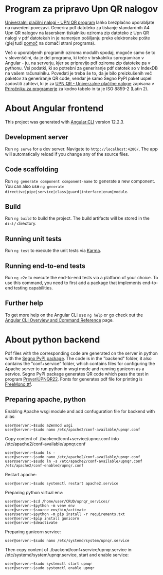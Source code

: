 # Program za pripravo Upn QR nalogov
[Univerzalni plačilni nalogi - UPN QR program](https://potep.in/upnqr/) lahko brezplačno uporabljate na navedeni povezavi. Generira pdf datoteko za tiskanje standardnih A4 Upn QR nalogov na laserskem tiskalniku oziroma zip datoteko z Upn QR nalogi v pdf datotekah in je namenjen pošiljanju preko elektronske pošte (glej tudi [pomoč](https://potep.in/upnqr/help) na domači strani programa).

Več o uporabljenih programih oziroma modulih spodaj, mogoče samo še to v slovenščini, da je del programa, ki teče v brskalniku sprogramiran v Angular - ju, na serverju, kjer se pripravijo pdf oziroma zip datoteke pa v pythonu. Vsi podatki, ki so potrebni za generiranje pdf datotek so v IndexDB na vašem računalniku. Povedati je treba še to, da je bilo preizkušenih več paketov za generiranje QR code, vendar je samo Segno PyPI paket uspel zadostiti zahtevi, ki je za [UPN QR - Univerzalne plačilne naloge](https://upn-qr.si/) zapisana v [Priročniku za programerje](https://upn-qr.si/uploads/files/NavodilaZaProgramerjeUPNQR.pdf) za kodno tabelo in ta je ISO 8859-2 (Latin 2). 

# About Angular frontend
This project was generated with [Angular CLI](https://github.com/angular/angular-cli) version 12.2.3.
## Development server
Run `ng serve` for a dev server. Navigate to `http://localhost:4200/`. The app will automatically reload if you change any of the source files.
## Code scaffolding
Run `ng generate component component-name` to generate a new component. You can also use `ng generate directive|pipe|service|class|guard|interface|enum|module`.
## Build
Run `ng build` to build the project. The build artifacts will be stored in the `dist/` directory.
## Running unit tests
Run `ng test` to execute the unit tests via [Karma](https://karma-runner.github.io).
## Running end-to-end tests
Run `ng e2e` to execute the end-to-end tests via a platform of your choice. To use this command, you need to first add a package that implements end-to-end testing capabilities.
## Further help
To get more help on the Angular CLI use `ng help` or go check out the [Angular CLI Overview and Command Reference](https://angular.io/cli) page.

# About python backend
Pdf files with the corresponding code are generated on the server in python with the [Segno PyPI package](https://pypi.org/project/segno/). The code is in the "backend" folder, it also contains the "conf+service" folder, which contains files for configuring the Apache server to run python in wsgi mode and running gunicorn as a service. Segno PyPI package generates QR code which pass the test in program [PreveriUPNQR22](https://upn-qr.si/sl/preveriupnqr). Fonts for generates pdf file for printing is [FreeMono.ttf](https://www.gnu.org/software/freefont/index.html).

## Preparing apache, python
Enabling Apache wsgi module and add confuguration file for backend with alias:
```console
user@server:~$sudo a2enmod wsgi
user@server:~$sudo nano /etc/apache2/conf-available/upnqr.conf
```
Copy content of ./backend/conf+service/upnqr.conf into /etc/apache2/conf-available/upnqr.conf
```console
user@server:~$sudo ls -
user@server:~$sudo nano /etc/apache2/conf-available/upnqr.conf
user@server:~$sudo ln -s /etc/apache2/conf-available/upnqr.conf /etc/apache2/conf-enabled/upnqr.conf
```
Restart apache:
```console
user@server:~$sudo systemctl restart apache2.service
```
Preparing python virtual env:
```console
user@server:~$cd /home/user/CRUD/upnqr_services/
user@server:~$python -m venv env
user@server:~$source env/bin/activate
user@server:~$python -m pip install -r requirements.txt
user@server:~$pip install gunicorn
user@server:~$deactivate
```
Preparing gunicorn service:
```console
user@server:~$sudo nano /etc/systemd/system/upnqr.service
```
Then copy content of ./backend/conf+service/upnqr.service in /etc/systemd/system/upnqr.service, start and enable service:
```console
user@server:~$sudo systemctl start upnqr
user@server:~$sudo systemctl enable upnqr
```





